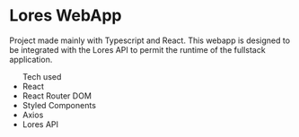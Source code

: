 # Lores WebApp

Project made mainly with Typescript and React. This webapp is designed to be integrated with the Lores API to permit the runtime of the fullstack application.

<ul>Tech used
<li>React</li>
<li>React Router DOM</li>
<li>Styled Components</li>
<li>Axios</li>
<li>Lores API </li>
</ul>
